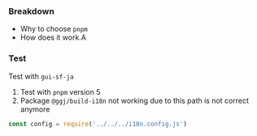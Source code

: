 

### Breakdown
- Why to choose `pnpm`
- How does it work.A



### Test
Test with `gui-sf-ja`

1. Test with `pnpm` version 5
2. Package `@ggj/build-i18n` not working due to this path is not correct anymore
```js
const config = require('../../../i18n.config.js')
```

